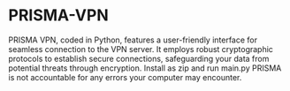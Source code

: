 # PRISMA-VPN
PRISMA VPN, coded in Python, features a user-friendly interface for seamless connection to the VPN server. It employs robust cryptographic protocols to establish secure connections, safeguarding your data from potential threats through encryption. 
Install as zip and run main.py
PRISMA is not accountable for any errors your computer may encounter. 
